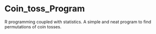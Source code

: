 # Coin_toss_Program
R programming coupled with statistics. A simple and neat program to find permutations of coin tosses.
